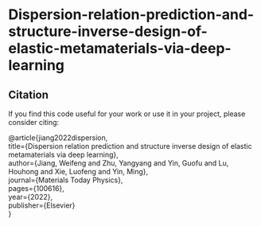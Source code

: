 # Dispersion-relation-prediction-and-structure-inverse-design-of-elastic-metamaterials-via-deep-learning

## Citation
If you find this code useful for your work or use it in your project, please consider citing:

@article{jiang2022dispersion,<br>
  title={Dispersion relation prediction and structure inverse design of elastic metamaterials via deep learning},<br>
  author={Jiang, Weifeng and Zhu, Yangyang and Yin, Guofu and Lu, Houhong and Xie, Luofeng and Yin, Ming},<br>
  journal={Materials Today Physics},<br>
  pages={100616},<br>
  year={2022},<br>
  publisher={Elsevier}<br>
}
